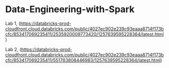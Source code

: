 # Data-Engineering-with-Spark
Lab 1, (https://databricks-prod-cloudfront.cloud.databricks.com/public/4027ec902e239c93eaaa8714f173bcfc/853417069235411/2535920009773420/1257639595228364/latest.html)

Lab 2, (https://databricks-prod-cloudfront.cloud.databricks.com/public/4027ec902e239c93eaaa8714f173bcfc/853417069235411/551783808446983/1257639595228364/latest.html)
